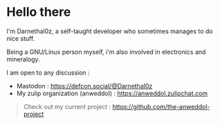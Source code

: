 # Hello there

I'm Darnethal0z, a self-taught developer who sometimes manages to do nice stuff.

Being a GNU/Linux person myself, i'm also involved in electronics and mineralogy.

I am open to any discussion : 
- Mastodon : https://defcon.social/@Darnethal0z
- My zulip organization (anweddol) : https://anweddol.zulipchat.com

> Check out my current project : https://github.com/the-anweddol-project
